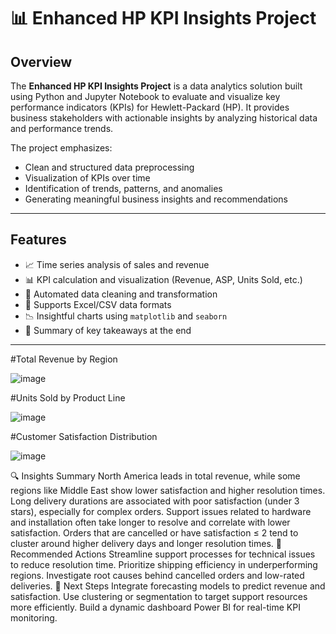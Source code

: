 # 📊 Enhanced HP KPI Insights Project

## Overview

The **Enhanced HP KPI Insights Project** is a data analytics solution built using Python and Jupyter Notebook to evaluate and visualize key performance indicators (KPIs) for Hewlett-Packard (HP). It provides business stakeholders with actionable insights by analyzing historical data and performance trends.

The project emphasizes:
- Clean and structured data preprocessing
- Visualization of KPIs over time
- Identification of trends, patterns, and anomalies
- Generating meaningful business insights and recommendations

---

## Features

- 📈 Time series analysis of sales and revenue
- 📊 KPI calculation and visualization (Revenue, ASP, Units Sold, etc.)
- 🧹 Automated data cleaning and transformation
- 📂 Supports Excel/CSV data formats
- 📉 Insightful charts using `matplotlib` and `seaborn`
- 📝 Summary of key takeaways at the end

---

#Total Revenue by Region

![image](https://github.com/user-attachments/assets/ccc86043-6bf6-4dcc-b46f-95881fd0fb65)

#Units Sold by Product Line


![image](https://github.com/user-attachments/assets/35998a75-cfac-4da2-83ac-ca79f09122c3)

#Customer Satisfaction Distribution


![image](https://github.com/user-attachments/assets/6baa2748-d3ea-4725-b416-9d2ac5ee10df)


🔍 Insights Summary
North America leads in total revenue, while some regions like Middle East show lower satisfaction and higher resolution times.
Long delivery durations are associated with poor satisfaction (under 3 stars), especially for complex orders.
Support issues related to hardware and installation often take longer to resolve and correlate with lower satisfaction.
Orders that are cancelled or have satisfaction ≤ 2 tend to cluster around higher delivery days and longer resolution times.
📌 Recommended Actions
Streamline support processes for technical issues to reduce resolution time.
Prioritize shipping efficiency in underperforming regions.
Investigate root causes behind cancelled orders and low-rated deliveries.
🔭 Next Steps
Integrate forecasting models to predict revenue and satisfaction.
Use clustering or segmentation to target support resources more efficiently.
Build a dynamic dashboard Power BI for real-time KPI monitoring.
